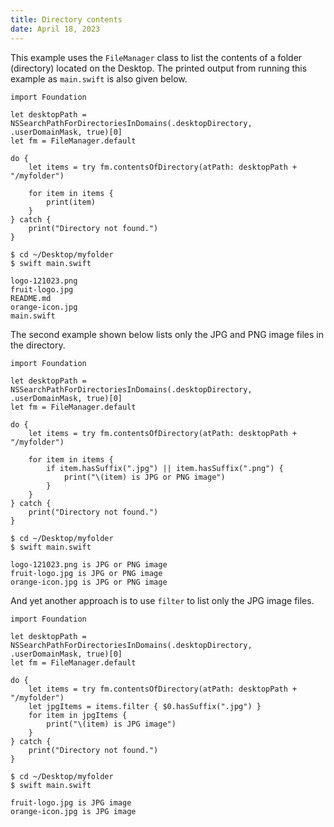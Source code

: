 ```yaml
---
title: Directory contents
date: April 18, 2023
---
```


This example uses the `FileManager` class to list the contents of a folder (directory) located on the Desktop. The printed output from running this example as `main.swift` is also given below.

``` { .swift .pre1000 }
import Foundation

let desktopPath = NSSearchPathForDirectoriesInDomains(.desktopDirectory, .userDomainMask, true)[0]
let fm = FileManager.default

do {
    let items = try fm.contentsOfDirectory(atPath: desktopPath + "/myfolder")

    for item in items {
        print(item)
    }
} catch {
    print("Directory not found.")
}
```

```text
$ cd ~/Desktop/myfolder
$ swift main.swift

logo-121023.png
fruit-logo.jpg
README.md
orange-icon.jpg
main.swift
```

The second example shown below lists only the JPG and PNG image files in the directory.

``` { .swift .pre1000 }
import Foundation

let desktopPath = NSSearchPathForDirectoriesInDomains(.desktopDirectory, .userDomainMask, true)[0]
let fm = FileManager.default

do {
    let items = try fm.contentsOfDirectory(atPath: desktopPath + "/myfolder")

    for item in items {
        if item.hasSuffix(".jpg") || item.hasSuffix(".png") {
            print("\(item) is JPG or PNG image")
        }
    }
} catch {
    print("Directory not found.")
}
```

```text
$ cd ~/Desktop/myfolder
$ swift main.swift

logo-121023.png is JPG or PNG image
fruit-logo.jpg is JPG or PNG image
orange-icon.jpg is JPG or PNG image
```

And yet another approach is to use `filter` to list only the JPG image files.

``` { .swift .pre1000 }
import Foundation

let desktopPath = NSSearchPathForDirectoriesInDomains(.desktopDirectory, .userDomainMask, true)[0]
let fm = FileManager.default

do {
    let items = try fm.contentsOfDirectory(atPath: desktopPath + "/myfolder")
    let jpgItems = items.filter { $0.hasSuffix(".jpg") }
    for item in jpgItems {
        print("\(item) is JPG image")
    }
} catch {
    print("Directory not found.")
}
```

```text
$ cd ~/Desktop/myfolder
$ swift main.swift

fruit-logo.jpg is JPG image
orange-icon.jpg is JPG image
```

